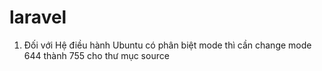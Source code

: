 # laravel

1. Đối với Hệ điều hành Ubuntu có phân biệt mode thì cần change mode 644 thành 755 cho thư mục source
